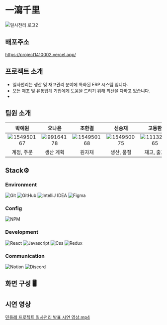 # 一瀉千里

![일사천리 로고2](https://github.com/HMDandelion/project1-4-1000-2_back/assets/154950075/9f5ca9da-10e6-483e-8867-6387d155c029)


## 배포주소
https://project1410002.vercel.app/


## 프로젝트 소개

- 일사천리는 생산 및 재고관리 분야에 특화된 ERP 시스템 입니다.
- 모든 제조 및 유통업계 기업에게 도움을 드리기 위해 최선을 다하고 있습니다.
- 

## 팀원 소개

|                                                            박예원                                                            |                                                           오나윤                                                            |                                                            조한결                                                            |                                                            신승재                                                            |                                                            고동환                                                            |    
|:-------------------------------------------------------------------------------------------------------------------------:|:------------------------------------------------------------------------------------------------------------------------:|:-------------------------------------------------------------------------------------------------------------------------:|:-------------------------------------------------------------------------------------------------------------------------:|:-------------------------------------------------------------------------------------------------------------------------:| 
| ![154950167](https://github.com/HMDandelion/project1-4-1000-2_back/assets/154950075/dd5715e7-9c8d-415f-b137-7f58cb7c36be) | ![99164178](https://github.com/HMDandelion/project1-4-1000-2_back/assets/154950075/a517679d-b114-437b-940d-9e75ccbaf905) | ![154950168](https://github.com/HMDandelion/project1-4-1000-2_back/assets/154950075/151fe6a1-1dc5-416d-a4d8-b5a4f6648535) | ![154950075](https://github.com/HMDandelion/project1-4-1000-2_back/assets/154950075/8c16e8ec-733c-4fb4-b7ad-c220f6bd8ae8) | ![111329365](https://github.com/HMDandelion/project1-4-1000-2_back/assets/154950075/53098962-b3e6-4146-9019-42a8a80b8726) |
|                                                          계정, 주문                                                           |                                                          생산 계획                                                           |                                                            원자재                                                            |                                                          생산, 품질                                                           |                                                          재고, 출고                                                           |


## Stack⚙️


### Environment

![Git](https://img.shields.io/badge/Git-F05032?style=flat-square&logo=git&logoColor=white)
![GitHub](https://img.shields.io/badge/GitHub-181717?style=flat-square&logo=github&logoColor=white)
![IntelliJ IDEA](https://img.shields.io/badge/IntelliJ_IDEA-000000?style=flat-square&logo=intellij-idea&logoColor=white)
![Figma](https://img.shields.io/badge/Figma-F24E1E?style=flat-square&logo=figma&logoColor=white)

### Config
![NPM](https://img.shields.io/badge/NPM-CB3837?style=flat-square&logo=npm&logoColor=white)

### Development

![React](https://img.shields.io/badge/react-61DAFB?style=for-the-badge&logo=react&logoColor=black)
![Javascript](https://img.shields.io/badge/javascript-F7DF1E?style=for-the-badge&logo=javascript&logoColor=black)
![Css](https://img.shields.io/badge/css-1572B6?style=for-the-badge&logo=css3&logoColor=white)
![Redux](https://img.shields.io/badge/redux-764ABC?style=for-the-badge&logo=redux&logoColor=black)

### Communication

![Notion](https://img.shields.io/badge/Notion-000000?style=flat-square&logo=notion&logoColor=white)
![Discord](https://img.shields.io/badge/Discord-5865F2?style=flat-square&logo=discord&logoColor=white)


## 화면 구성 🖥️

## 시연 영상
[민들레 프로젝트 일사천리 발표 시연 영상.mp4](https://prod-files-secure.s3.us-west-2.amazonaws.com/2ed584e0-2b03-4eac-8d4b-4490d601f1ba/c6ce6240-bcb7-4dbe-9ed1-ea783d892b4f/%E1%84%86%E1%85%B5%E1%86%AB%E1%84%83%E1%85%B3%E1%86%AF%E1%84%85%E1%85%A6_%E1%84%91%E1%85%B3%E1%84%85%E1%85%A9%E1%84%8C%E1%85%A6%E1%86%A8%E1%84%90%E1%85%B3_%E1%84%8B%E1%85%B5%E1%86%AF%E1%84%89%E1%85%A1%E1%84%8E%E1%85%A5%E1%86%AB%E1%84%85%E1%85%B5_%E1%84%87%E1%85%A1%E1%86%AF%E1%84%91%E1%85%AD_%E1%84%89%E1%85%B5%E1%84%8B%E1%85%A7%E1%86%AB_%E1%84%8B%E1%85%A7%E1%86%BC%E1%84%89%E1%85%A1%E1%86%BC.mp4)


